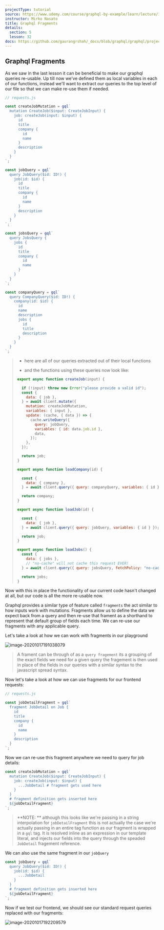 ```yaml
---
projectType: tutorial
source: https://www.udemy.com/course/graphql-by-example/learn/lecture/16580146#overview
instructor: Mirko Nasato
title: Graphql Fragments
details:
  section: 5
  lesson: 32
docs: https://github.com/gaurangrshah/_docs/blob/graphql/graphql/projects/udemy/graphql-job-board/setup.md
---
```




## Graphql Fragments



As we saw in the last lesson it can be beneficial to make our graphql queries re-usable. Up till now we've defined them as local variables in each of our functions, instead we'll want to extract our queries to the top level of our file so that we can make re-use them if needed. 



```js
// requests.js

const createJobMutation = gql`
  mutation CreateJob($input: CreateJobInput) {
    job: createJob(input: $input) {
      id
      title
      company {
        id
        name
      }
      description
    }
  }
`;

const jobQuery = gql`
  query JobQuery($id: ID!) {
    job(id: $id) {
      id
      title
      company {
        id
        name
      }
      description
    }
  }
`;

const jobsQuery = gql`
  query JobsQuery {
    jobs {
      id
      title
      company {
        id
        name
      }
    }
  }
`;

const companyQuery = gql`
  query CompanyQuery($id: ID!) {
    company(id: $id) {
      id
      name
      description
      jobs {
        id
        title
        description
      }
    }
  }
`;
```

> - here are all of our queries extracted out of their local functions
>
> - and the functions using these queries now look like:
>
> ```js
> export async function createJob(input) {
> 
>   if (!input) throw new Error("please provide a valid id");
>   const {
>     data: { job },
>   } = await client.mutate({
>     mutation: createJobMutation,
>     variables: { input },
>     update: (cache, { data }) => {
>       cache.writeQuery({
>         query: jobQuery,
>         variables: { id: data.job.id },
>         data,
>       });
>     },
>   });
> 
>   return job;
> }
> 
> export async function loadCompany(id) {
> 
>   const {
>     data: { company },
>   } = await client.query({ query: companyQuery, variables: { id } });
> 
>   return company;
> }
> 
> export async function loadJob(id) {
> 
>   const {
>     data: { job },
>   } = await client.query({ query: jobQuery, variables: { id } });
> 
>   return job;
> }
> 
> export async function loadJobs() {
>   const {
>     data: { jobs },
>     // "no-cache" will not cache this request EVER!
>   } = await client.query({ query: jobsQuery, fetchPolicy: "no-cache" });
> 
>   return jobs;
> }
> 
> ```





Now with this in place the functionality of our current code hasn't changed at all, but our code is all the more re-usable now. 



Graphql provides a similar type of feature called `fragments` the act similar to how inputs work with mutations. Fragments allow us to define the data we expect back from a query and then re-use that frament as a shorthand to represent that default group of fields each time. We can re-use our fragments with any applicable query. 

Let's take a look at how we can work with fragments in our playground

![image-20201017191038079](https://tva1.sinaimg.cn/large/007S8ZIlly1gjt4cfj2ptj30v20g6tbc.jpg)

> A frament can be through of as a `query fragement` its a grouping of the exact fields we need for a given query the fragement is then used in place of the fields in our queries with a similar syntax to the javascript spread syntax.



Now let's take a look at how we can use fragments for our frontend requests:

```js
// requests.js

const jobDetailFragment = gql`
  fragment JobDetail on Job {
    id
    title
    company {
      id
      name
    }
    description
  }
`;
```



Now we can re-use this fragment anywhere we need to query for job details:

```js
const createJobMutation = gql`
  mutation CreateJob($input: CreateJobInput) {
    job: createJob(input: $input) {
      ...JobDetail # fragment gets used here
    }
  }
  # fragment definition gets inserted here
  ${jobDetailFragment}
`;
```

> **NOTE: ** although this looks like we're passing in a string interpolation for `jobDetailFragment` this is not actually the case we're actually passing in an entire tag function as our fragment is wrapped in a `gql` tag. It is resolved inline as an expression in our template literal, and injects our fields into the query through the speaded `JobDetail` fragement reference.

We can also use the same fragment in our `jobQuery`

```js
const jobQuery = gql`
  query JobQuery($id: ID!) {
    job(id: $id) {
      ...JobDetail
    }
  }
  # fragment definition gets inserted here
  ${jobDetailFragment}
`;
```



Now if we test our frontend, we should see our standard request queries replaced with our fragments:

![image-20201017192209579](https://tva1.sinaimg.cn/large/007S8ZIlly1gjt4oeomf6j30r9079tb1.jpg)

